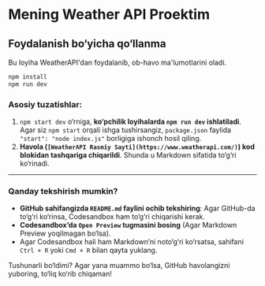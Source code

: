 # Mening Weather API Proektim

## Foydalanish bo‘yicha qo‘llanma  
Bu loyiha WeatherAPI'dan foydalanib, ob-havo ma'lumotlarini oladi.  

```bash
npm install
npm run dev
```

### **Asosiy tuzatishlar:**
1. `npm start dev` o‘rniga, **ko‘pchilik loyihalarda `npm run dev` ishlatiladi**. Agar siz `npm start` orqali ishga tushirsangiz, `package.json` faylida `"start": "node index.js"` borligiga ishonch hosil qiling.  
2. **Havola (`[WeatherAPI Rasmiy Sayti](https://www.weatherapi.com/)`) kod blokidan tashqariga chiqarildi**. Shunda u Markdown sifatida to‘g‘ri ko‘rinadi.  

---

### **Qanday tekshirish mumkin?**
- **GitHub sahifangizda `README.md` faylini ochib tekshiring**: Agar GitHub-da to‘g‘ri ko‘rinsa, Codesandbox ham to‘g‘ri chiqarishi kerak.  
- **Codesandbox’da `Open Preview` tugmasini bosing** (Agar Markdown Preview yoqilmagan bo‘lsa).  
- Agar Codesandbox hali ham Markdown’ni noto‘g‘ri ko‘rsatsa, sahifani `Ctrl + R` yoki `Cmd + R` bilan qayta yuklang.  

Tushunarli bo‘ldimi? Agar yana muammo bo‘lsa, GitHub havolangizni yuboring, to‘liq ko‘rib chiqaman!


